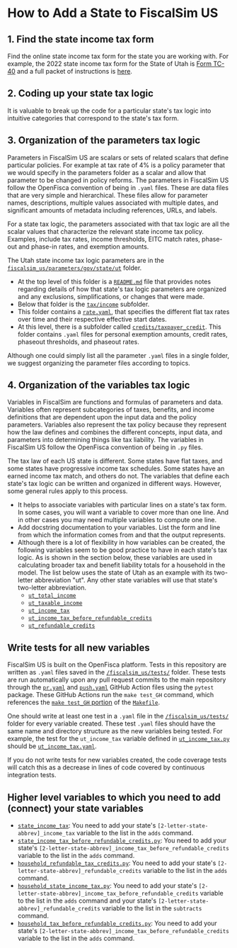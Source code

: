 # How to Add a State to FiscalSim US

## 1. Find the state income tax form
Find the online state income tax form for the state you are working with. For example, the 2022 state income tax form for the State of Utah is [Form TC-40](https://tax.utah.gov/forms/current/tc-40-fullpacket.pdf) and a full packet of instructions is [here](https://tax.utah.gov/forms/current/tc-40inst.pdf).

## 2. Coding up your state tax logic
It is valuable to break up the code for a particular state's tax logic into intuitive categories that correspond to the state's tax form.

## 3. Organization of the parameters tax logic
Parameters in FiscalSim US are scalars or sets of related scalars that define particular policies. For example at tax rate of 4% is a policy parameter that we would specify in the parameters folder as a scalar and allow that parameter to be changed in policy reforms. The parameters in FiscalSim US follow the OpenFisca convention of being in `.yaml` files. These are data files that are very simple and hierarchical. These files allow for parameter names, descriptions, multiple values associated with multiple dates, and significant amounts of metadata including references, URLs, and labels.

For a state tax logic, the parameters associated with that tax logic are all the scalar values that characterize the relevant state income tax policy. Examples, include tax rates, income thresholds, EITC match rates, phase-out and phase-in rates, and exemption amounts.

The Utah state income tax logic parameters are in the [`fiscalsim_us/parameters/gov/state/ut`](https://github.com/TheCGO/fiscalsim-us/tree/main/fiscalsim_us/parameters/gov/states/ut) folder.
* At the top level of this folder is a [`README.md`](https://github.com/TheCGO/fiscalsim-us/blob/main/fiscalsim_us/parameters/gov/states/ut/README.md) file that provides notes regarding details of how that state's tax logic parameters are organized and any exclusions, simplifications, or changes that were made.
* Below that folder is the [`tax/income`](https://github.com/TheCGO/fiscalsim-us/tree/main/fiscalsim_us/parameters/gov/states/ut/tax/income) subfolder.
* This folder contains a [`rate.yaml`](), that specifies the different flat tax rates over time and their respective effective start dates.
* At this level, there is a subfolder called [`credits/taxpayer_credit`](https://github.com/TheCGO/fiscalsim-us/tree/main/fiscalsim_us/parameters/gov/states/ut/tax/income/credits/taxpayer_credit). This folder contains `.yaml` files for personal exemption amounts, credit rates, phaseout thresholds, and phaseout rates.

Although one could simply list all the parameter `.yaml` files in a single folder, we suggest organizing the parameter files according to topics.

## 4. Organization of the variables tax logic
Variables in FiscalSim are functions and formulas of parameters and data. Variables often represent subcategories of taxes, benefits, and income definitions that are dependent upon the input data and the policy parameters. Variables also represent the tax policy because they represent how the law defines and combines the different concepts, input data, and parameters into determining things like tax liability. The variables in FiscalSim US follow the OpenFisca convention of being in `.py` files.

The tax law of each US state is different. Some states have flat taxes, and some states have progressive income tax schedules. Some states have an earned income tax match, and others do not. The variables that define each state's tax logic can be written and organized in different ways. However, some general rules apply to this process.
* It helps to associate variables with particular lines on a state's tax form. In some cases, you will want a variable to cover more than one line. And in other cases you may need multiple variables to compute one line.
* Add docstring documentation to your variables. List the form and line from which the information comes from and that the output represents.
* Although there is a lot of flexibility in how variables can be created, the following variables seem to be good practice to have in each state's tax logic. As is shown in the section below, these variables are used in calculating broader tax and benefit liability totals for a household in the model. The list below uses the state of Utah as an example with its two-letter abbreviation "ut". Any other state variables will use that state's two-letter abbreviation.
    * [`ut_total_income`](https://github.com/TheCGO/fiscalsim-us/blob/main/fiscalsim_us/variables/gov/states/ut/tax/income/ut_total_income.py)
    * [`ut_taxable_income`](https://github.com/TheCGO/fiscalsim-us/blob/main/fiscalsim_us/variables/gov/states/ut/tax/income/taxable_income/ut_taxable_income.py)
    * [`ut_income_tax`](https://github.com/TheCGO/fiscalsim-us/blob/main/fiscalsim_us/variables/gov/states/ut/tax/income/ut_income_tax.py)
    * [`ut_income_tax_before_refundable_credits`](https://github.com/TheCGO/fiscalsim-us/blob/main/fiscalsim_us/variables/gov/states/ut/tax/income/ut_income_tax_before_refundable_credits.py)
    * [`ut_refundable_credits`](https://github.com/TheCGO/fiscalsim-us/blob/main/fiscalsim_us/variables/gov/states/ut/tax/income/credits/refundable_credits/ut_refundable_credits.py)

## Write tests for all new variables
FiscalSim US is built on the OpenFisca platform. Tests in this repository are written as `.yaml` files saved in the [`/fiscalsim_us/tests/`](https://github.com/TheCGO/fiscalsim-us/tree/main/fiscalsim_us/tests) folder. These tests are run automatically upon any pull request commits to the main repository through the [`pr.yaml`](https://github.com/TheCGO/fiscalsim-us/blob/main/.github/workflows/pr.yaml) and [`push.yaml`](https://github.com/TheCGO/fiscalsim-us/blob/main/.github/workflows/push.yaml) GitHub Action files using the `pytest` package. These GitHub Actions run the `make test_GH` command, which references the [`make test_GH` portion](https://github.com/TheCGO/fiscalsim-us/blob/main/Makefile#L8) of the [`Makefile`](https://github.com/TheCGO/fiscalsim-us/blob/main/Makefile).

One should write at least one test in a `.yaml` file in the [`/fiscalsim_us/tests/`](https://github.com/TheCGO/fiscalsim-us/tree/main/fiscalsim_us/tests) folder for every variable created. These test `.yaml` files should have the same name and directory structure as the new variables being tested. For example, the test for the `ut_income_tax` variable defined in [`ut_income_tax.py`](https://github.com/TheCGO/fiscalsim-us/blob/main/fiscalsim_us/variables/gov/states/ut/tax/income/ut_income_tax.py) should be [`ut_income_tax.yaml`](https://github.com/TheCGO/fiscalsim-us/blob/main/fiscalsim_us/tests/policy/baseline/gov/states/ut/tax/income/ut_income_tax.yaml).

If you do not write tests for new variables created, the code coverage tests will catch this as a decrease in lines of code covered by continuous integration tests.

## Higher level variables to which you need to add (connect) your state variables
* [`state_income_tax`](https://github.com/TheCGO/fiscalsim-us/blob/main/fiscalsim_us/variables/gov/states/tax/income/state_income_tax.py): You need to add your state's `[2-letter-state-abbrev]_income_tax` variable to the list in the `adds` command.
* [`state_income_tax_before_refundable_credits.py`](https://github.com/TheCGO/fiscalsim-us/blob/main/fiscalsim_us/variables/gov/states/tax/income/state_income_tax_before_refundable_credits.py): You need to add your state's `[2-letter-state-abbrev]_income_tax_before_refundable_credits` variable to the list in the `adds` command.
* [`household_refundable_tax_credits.py`](https://github.com/TheCGO/fiscalsim-us/blob/main/fiscalsim_us/variables/household/income/household/household_refundable_tax_credits.py): You need to add your state's `[2-letter-state-abbrev]_refundable_credits` variable to the list in the `adds` command.
* [`household_state_income_tax.py`](https://github.com/TheCGO/fiscalsim-us/blob/main/fiscalsim_us/variables/household/income/household/household_state_income_tax.py): You need to add your state's `[2-letter-state-abbrev]_income_tax_before_refundable_credits` variable to the list in the `adds` command and your state's `[2-letter-state-abbrev]_refundable_credits` variable to the list in the `subtracts` command.
* [`household_tax_before_refundable_credits.py`](https://github.com/TheCGO/fiscalsim-us/blob/main/fiscalsim_us/variables/household/income/household/household_tax_before_refundable_credits.py): You need to add your state's `[2-letter-state-abbrev]_income_tax_before_refundable_credits` variable to the list in the `adds` command.
